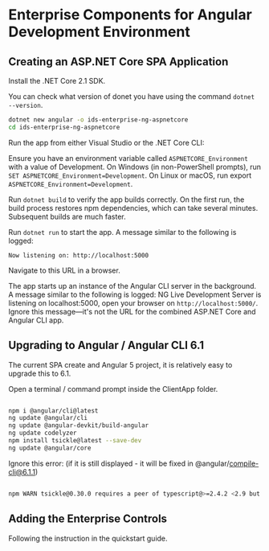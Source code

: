 # Enterprise Components for Angular Development Environment

## Creating an ASP.NET Core SPA Application

Install the .NET Core 2.1 SDK.

You can check what version of donet you have using the command `dotnet --version`.

```sh
dotnet new angular -o ids-enterprise-ng-aspnetcore
cd ids-enterprise-ng-aspnetcore
```

Run the app from either Visual Studio or the .NET Core CLI:

Ensure you have an environment variable called `ASPNETCORE_Environment` with a value of Development. On Windows (in non-PowerShell prompts), run `SET ASPNETCORE_Environment=Development`. On Linux or macOS, run export `ASPNETCORE_Environment=Development`.

Run `dotnet build` to verify the app builds correctly. On the first run, the build process restores npm dependencies, which can take several minutes. Subsequent builds are much faster.

Run `dotnet run` to start the app. A message similar to the following is logged:

```Now listening on: http://localhost:5000```

Navigate to this URL in a browser.

The app starts up an instance of the Angular CLI server in the background. A message similar to the following is logged: NG Live Development Server is listening on localhost:5000, open your browser on `http://localhost:5000/`. Ignore this message—it's not the URL for the combined ASP.NET Core and Angular CLI app.

## Upgrading to Angular / Angular CLI 6.1

The current SPA create and Angular 5 project, it is relatively easy to upgrade this to 6.1.

Open a terminal / command prompt inside the ClientApp folder.

```sh

npm i @angular/cli@latest
ng update @angular/cli
ng update @angular-devkit/build-angular
ng update codelyzer
npm install tsickle@latest --save-dev
ng update @angular/core

```

Ignore this error: (if it is still displayed - it will be fixed in @angular/compile-cli@6.1.1)

```sh

npm WARN tsickle@0.30.0 requires a peer of typescript@>=2.4.2 <2.9 but none is installed. You must install peer dependencies yourself.

```

## Adding the Enterprise Controls

Following the instruction in the quickstart guide.

